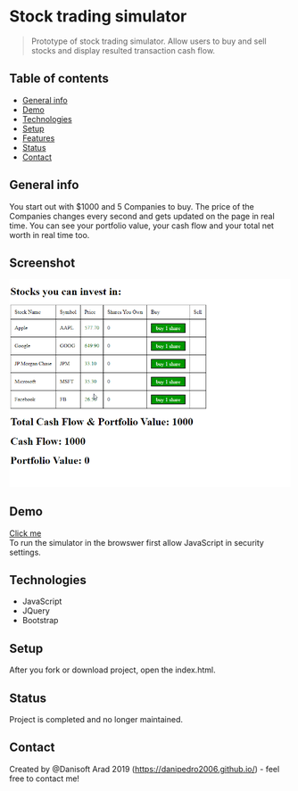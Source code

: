 # Stock trading simulator
> Prototype of stock trading simulator. Allow users to buy and sell stocks and display resulted transaction cash flow. 


## Table of contents
* [General info](#general-info)
* [Demo](#Demo)
* [Technologies](#technologies)
* [Setup](#setup)
* [Features](#features)
* [Status](#status)
* [Contact](#contact)

## General info
You start out with $1000 and 5 Companies to buy. The price of the Companies changes every second and gets updated on the page in real time. You can see your portfolio value, your cash flow and your total net worth in real time too. 

## Screenshot
![Stock trading simulator](https://github.com/danipedro2006/Stock-exchange-simulator/blob/master/ggFaVovKyY.gif)   

## Demo
[Click me](https://pure-everglades-37580.herokuapp.com)   
To run the simulator in the browswer first allow JavaScript in security settings.

## Technologies
* JavaScript 
* JQuery 
* Bootstrap 


## Setup
After you fork or download project, open the index.html.

## Status
Project is completed and no longer maintained.

## Contact
Created by @Danisoft Arad 2019 (https://danipedro2006.github.io/) - feel free to contact me!


 
	